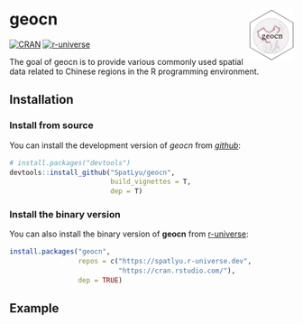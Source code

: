 
<!-- README.md is generated from README.Rmd. Please edit that file -->

# geocn <img src="man/figures/logo.png" align="right" height="90"/>

<!-- badges: start -->

[![CRAN](https://www.r-pkg.org/badges/version/geocn)](https://CRAN.R-project.org/package=geocn)
[![r-universe](https://spatlyu.r-universe.dev/badges/geocn)](https://spatlyu.r-universe.dev/geocn)

<!-- badges: end -->

The goal of geocn is to provide various commonly used spatial data
related to Chinese regions in the R programming environment.

## Installation

### Install from source

You can install the development version of *geocn* from
[*github*](https://github.com/SpatLyu/geocn):

``` r
# install.packages("devtools")
devtools::install_github("SpatLyu/geocn",
                         build_vignettes = T,
                         dep = T)
```

### Install the binary version

You can also install the binary version of **geocn** from
[r-universe](https://spatlyu.r-universe.dev/geocn):

``` r
install.packages("geocn", 
                 repos = c("https://spatlyu.r-universe.dev",
                           "https://cran.rstudio.com/"),
                 dep = TRUE)
```

## Example
